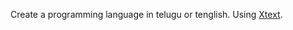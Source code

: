 Create a programming language in telugu or tenglish. Using [Xtext](https://www.eclipse.org/Xtext/).

